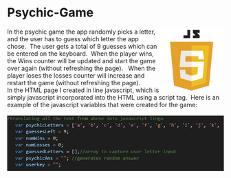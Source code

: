 # Psychic-Game

<img src="assets/images\js1_0.png" alt="Drawing" style="width: 150px; float: right;" /> 
In the psychic game the app randomly picks a letter, and the user has to guess which letter the app chose.&nbsp; The user gets a total of 9 guesses which can be entered on the keyboard.&nbsp; When the player wins, the Wins counter will be updated and start the game over again (without refreshing the page). &nbsp; When the player loses the losses counter will increase and restart the game (without refreshing the page).
<br>
In the HTML page I created in line javascript, which is simply javascript incorporated into the HTML using a script tag.&nbsp; Here is an example of the javascript variables that were created for the game:
<br>
<br>
<img src="assets/images\Capture.PNG" alt="Drawing" style="width: 550px; float: left;" />



 
